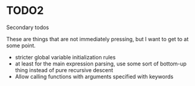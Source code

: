 # TODO2

Secondary todos

These are things that are not immediately pressing, but I want to get to
at some point.

* stricter global variable initialization rules
* at least for the main expression parsing, use
    some sort of bottom-up thing instead of pure
    recursive descent
* Allow calling functions with arguments specified
    with keywords
